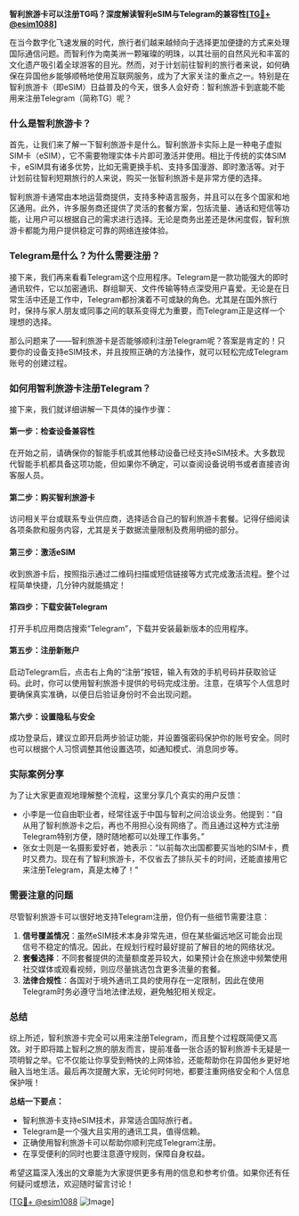 **智利旅游卡可以注册TG吗？深度解读智利eSIM与Telegram的兼容性[[TG💪+ @esim1088](https://t.me/s/esim1088)]**

在当今数字化飞速发展的时代，旅行者们越来越倾向于选择更加便捷的方式来处理国际通信问题。而智利作为南美洲一颗璀璨的明珠，以其壮丽的自然风光和丰富的文化遗产吸引着全球游客的目光。然而，对于计划前往智利的旅行者来说，如何确保在异国他乡能够顺畅地使用互联网服务，成为了大家关注的重点之一。特别是在智利旅游卡（即eSIM）日益普及的今天，很多人会好奇：智利旅游卡到底能不能用来注册Telegram（简称TG）呢？

### 什么是智利旅游卡？

首先，让我们来了解一下智利旅游卡是什么。智利旅游卡实际上是一种电子虚拟SIM卡（eSIM），它不需要物理实体卡片即可激活并使用。相比于传统的实体SIM卡，eSIM具有诸多优势，比如无需更换手机、支持多国漫游、即时激活等。对于计划前往智利短期旅行的人来说，购买一张智利旅游卡是非常方便的选择。

智利旅游卡通常由本地运营商提供，支持多种语言服务，并且可以在多个国家和地区通用。此外，许多服务商还提供了灵活的套餐方案，包括流量、通话和短信等功能，让用户可以根据自己的需求进行选择。无论是商务出差还是休闲度假，智利旅游卡都能为用户提供稳定可靠的网络连接体验。

### Telegram是什么？为什么需要注册？

接下来，我们再来看看Telegram这个应用程序。Telegram是一款功能强大的即时通讯软件，它以加密通讯、群组聊天、文件传输等特点深受用户喜爱。无论是在日常生活中还是工作中，Telegram都扮演着不可或缺的角色。尤其是在国外旅行时，保持与家人朋友或同事之间的联系变得尤为重要，而Telegram正是这样一个理想的选择。

那么问题来了——智利旅游卡是否能够顺利注册Telegram呢？答案是肯定的！只要你的设备支持eSIM技术，并且按照正确的方法操作，就可以轻松完成Telegram账号的创建过程。

### 如何用智利旅游卡注册Telegram？

接下来，我们就详细讲解一下具体的操作步骤：

#### 第一步：检查设备兼容性
在开始之前，请确保你的智能手机或其他移动设备已经支持eSIM技术。大多数现代智能手机都具备这项功能，但如果你不确定，可以查阅设备说明书或者直接咨询客服人员。

#### 第二步：购买智利旅游卡
访问相关平台或联系专业供应商，选择适合自己的智利旅游卡套餐。记得仔细阅读各项条款和服务内容，尤其是关于数据流量限制及费用明细的部分。

#### 第三步：激活eSIM
收到旅游卡后，按照指示通过二维码扫描或短信链接等方式完成激活流程。整个过程简单快捷，几分钟内就能搞定！

#### 第四步：下载安装Telegram
打开手机应用商店搜索“Telegram”，下载并安装最新版本的应用程序。

#### 第五步：注册新账户
启动Telegram后，点击右上角的“注册”按钮，输入有效的手机号码并获取验证码。此时，你可以使用智利旅游卡提供的号码完成注册。注意，在填写个人信息时要确保真实准确，以便日后验证身份时不会出现问题。

#### 第六步：设置隐私与安全
成功登录后，建议立即开启两步验证功能，并设置强密码保护你的账号安全。同时也可以根据个人习惯调整其他设置选项，如通知模式、消息同步等。

### 实际案例分享

为了让大家更直观地理解整个流程，这里分享几个真实的用户反馈：
- 小李是一位自由职业者，经常往返于中国与智利之间洽谈业务。他提到：“自从用了智利旅游卡之后，再也不用担心没有网络了。而且通过这种方式注册Telegram特别方便，随时随地都可以处理工作事务。”
- 张女士则是一名摄影爱好者，她表示：“以前每次出国都要买当地的SIM卡，费时又费力。现在有了智利旅游卡，不仅省去了排队买卡的时间，还能直接用它来注册Telegram，真是太棒了！”

### 需要注意的问题

尽管智利旅游卡可以很好地支持Telegram注册，但仍有一些细节需要注意：
1. **信号覆盖情况**：虽然eSIM技术本身非常先进，但在某些偏远地区可能会出现信号不稳定的情况。因此，在规划行程时最好提前了解目的地的网络状况。
2. **套餐选择**：不同套餐提供的流量额度差异较大，如果预计会在旅途中频繁使用社交媒体或观看视频，则应尽量挑选包含更多流量的套餐。
3. **法律合规性**：各国对于境外通讯工具的使用存在一定限制，因此在使用Telegram时务必遵守当地法律法规，避免触犯相关规定。

### 总结

综上所述，智利旅游卡完全可以用来注册Telegram，而且整个过程既简便又高效。对于即将踏上智利之旅的朋友而言，提前准备一张合适的智利旅游卡无疑是一项明智之举。它不仅能让你享受到畅快的上网体验，还能帮助你在异国他乡更好地融入当地生活。最后再次提醒大家，无论何时何地，都要注重网络安全和个人信息保护哦！

**总结一下要点：**
- 智利旅游卡支持eSIM技术，非常适合国际旅行者。
- Telegram是一个强大且实用的通讯工具，值得信赖。
- 正确使用智利旅游卡可以帮助你顺利完成Telegram注册。
- 在享受便利的同时也要注意遵守规则，保障自身权益。

希望这篇深入浅出的文章能为大家提供更多有用的信息和参考价值。如果你还有任何疑问或想法，欢迎随时留言讨论！

[[TG💪+ @esim1088](https://t.me/s/esim1088) ![Image](https://i.postimg.cc/4NQfJmqS/Snipaste-2025-05-13-00-14-12.png)]